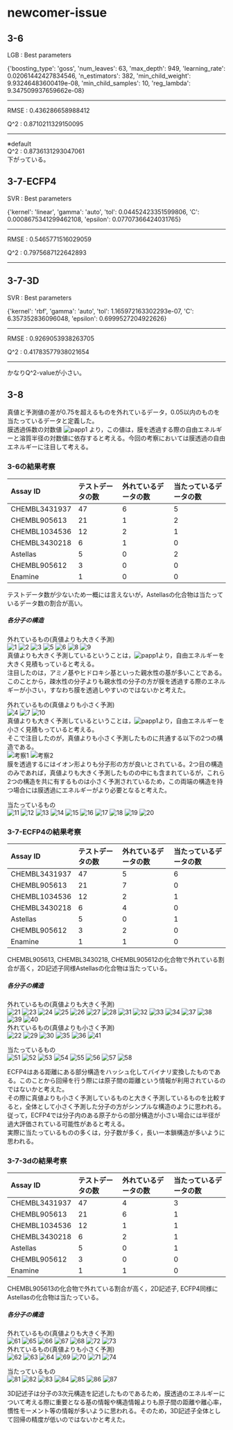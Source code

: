 # newcomer-issue

## 3-6

LGB : Best parameters

{'boosting_type': 'goss', 'num_leaves': 63, 'max_depth': 949, 'learning_rate': 0.02061442427834546, 'n_estimators': 382, 'min_child_weight': 9.93246483600419e-08, 'min_child_samples': 10, 'reg_lambda': 9.347509937659662e-08}

---------------------------------------

RMSE : 0.436286658988412

Q^2 : 0.8710211329150095  

---------------------------------------  
※default  
Q^2 : 0.8736131293047061  
下がっている。  

## 3-7-ECFP4

SVR : Best parameters

{'kernel': 'linear', 'gamma': 'auto', 'tol': 0.04452423351599806, 'C': 0.0008675341299462108, 'epsilon': 0.07707366424031765}

---------------------------------------

RMSE : 0.5465771516029059

Q^2 : 0.7975687122642893

---------------------------------------

## 3-7-3D

SVR : Best parameters

{'kernel': 'rbf', 'gamma': 'auto', 'tol': 1.165972163302293e-07, 'C': 6.357352836096048, 'epsilon': 0.6999527204922626}

---------------------------------------

RMSE : 0.9269053938263705

Q^2 : 0.41783577938021654

---------------------------------------

かなりQ^2-valueが小さい。

## 3-8  
真値と予測値の差が0.75を超えるものを外れているデータ，0.05以内のものを当たっているデータと定義した。  
膜透過係数の対数値
![papp1](newcomer3/papp/1.gif)
より，この値は，膜を透過する際の自由エネルギーと溶質半径の対数値に依存すると考える。今回の考察においては膜透過の自由エネルギーに注目して考える。

### 3-6の結果考察
|Assay ID|テストデータの数|外れているデータの数|当たっているデータの数|
|:---|:---|:---|:---| 
|CHEMBL3431937|47|6|5|
|CHEMBL905613|21|1|2|
|CHEMBL1034536|12|2|1| 
|CHEMBL3430218|6|1|0|
|Astellas|5|0|2|
|CHEMBL905612|3|0|0|  
|Enamine|1|0|0|

テストデータ数が少ないため一概には言えないが，Astellasの化合物は当たっているデータ数の割合が高い。

##### 各分子の構造  
外れているもの(真値よりも大きく予測)  
![1](newcomer3/newcomer3_6_out/1.png)
![2](newcomer3/newcomer3_6_out/2.png)
![3](newcomer3/newcomer3_6_out/3.png)
![5](newcomer3/newcomer3_6_out/5.png)
![6](newcomer3/newcomer3_6_out/6.png)
![8](newcomer3/newcomer3_6_out/8.png)
![9](newcomer3/newcomer3_6_out/9.png)  
真値よりも大きく予測しているということは，![papp1](newcomer3/papp/1.gif)より，自由エネルギーを大きく見積もっていると考える。  
注目したのは，アミノ基やヒドロキシ基といった親水性の基が多いことである。このことから，疎水性の分子よりも親水性の分子の方が膜を透過する際のエネルギーが小さい，すなわち膜を透過しやすいのではないかと考えた。  

外れているもの(真値よりも小さく予測)  
![4](newcomer3/newcomer3_6_out/4.png)
![7](newcomer3/newcomer3_6_out/7.png)
![10](newcomer3/newcomer3_6_out/10.png)  
真値よりも大きく予測しているということは，![papp1](newcomer3/papp/1.gif)より，自由エネルギーを小さく見積もっていると考える。  
そこで注目したのが，真値よりも小さく予測したものに共通する以下の2つの構造である。  
![考察1](newcomer3/newcomer_inquiry/1.jpg)
![考察2](newcomer3/newcomer_inquiry/2.jpg)  
膜を透過するにはイオン形よりも分子形の方が良いとされている。2つ目の構造のみであれば，真値よりも大きく予測したものの中にも含まれているが，これら2つの構造を共に有するものは小さく予測されているため，この両端の構造を持つ場合には膜透過にエネルギーがより必要となると考えた。  


当たっているもの  
![11](newcomer3/newcomer3_6_in/1.png)
![12](newcomer3/newcomer3_6_in/2.png)
![13](newcomer3/newcomer3_6_in/3.png)
![14](newcomer3/newcomer3_6_in/4.png)
![15](newcomer3/newcomer3_6_in/5.png)
![16](newcomer3/newcomer3_6_in/6.png)
![17](newcomer3/newcomer3_6_in/7.png)
![18](newcomer3/newcomer3_6_in/8.png)
![19](newcomer3/newcomer3_6_in/9.png)
![20](newcomer3/newcomer3_6_in/10.png)  


### 3-7-ECFP4の結果考察  
|Assay ID|テストデータの数|外れているデータの数|当たっているデータの数|
|:---|:---|:---|:---| 
|CHEMBL3431937|47|5|6|
|CHEMBL905613|21|7|0|
|CHEMBL1034536|12|2|1| 
|CHEMBL3430218|6|4|0|
|Astellas|5|0|1|
|CHEMBL905612|3|2|0|  
|Enamine|1|1|0|

CHEMBL905613, CHEMBL3430218, CHEMBL905612の化合物で外れている割合が高く，2D記述子同様Astellasの化合物は当たっている。

##### 各分子の構造  
外れているもの(真値よりも大きく予測)  
![21](newcomer3/newcomer3_7_ecfp4_out/1.png)
![23](newcomer3/newcomer3_7_ecfp4_out/3.png)
![24](newcomer3/newcomer3_7_ecfp4_out/4.png)
![25](newcomer3/newcomer3_7_ecfp4_out/5.png)
![26](newcomer3/newcomer3_7_ecfp4_out/6.png)
![27](newcomer3/newcomer3_7_ecfp4_out/7.png)
![28](newcomer3/newcomer3_7_ecfp4_out/8.png)
![31](newcomer3/newcomer3_7_ecfp4_out/11.png)
![32](newcomer3/newcomer3_7_ecfp4_out/12.png)
![33](newcomer3/newcomer3_7_ecfp4_out/13.png)
![34](newcomer3/newcomer3_7_ecfp4_out/14.png)
![37](newcomer3/newcomer3_7_ecfp4_out/17.png)
![38](newcomer3/newcomer3_7_ecfp4_out/18.png)
![39](newcomer3/newcomer3_7_ecfp4_out/19.png)
![40](newcomer3/newcomer3_7_ecfp4_out/20.png)  
外れているもの(真値よりも小さく予測)  
![22](newcomer3/newcomer3_7_ecfp4_out/2.png)
![29](newcomer3/newcomer3_7_ecfp4_out/9.png)
![30](newcomer3/newcomer3_7_ecfp4_out/10.png)
![35](newcomer3/newcomer3_7_ecfp4_out/15.png)
![36](newcomer3/newcomer3_7_ecfp4_out/16.png)
![41](newcomer3/newcomer3_7_ecfp4_out/21.png)  

当たっているもの  
![51](newcomer3/newcomer3_7_ecfp4_in/1.png)
![52](newcomer3/newcomer3_7_ecfp4_in/2.png)
![53](newcomer3/newcomer3_7_ecfp4_in/3.png)
![54](newcomer3/newcomer3_7_ecfp4_in/4.png)
![55](newcomer3/newcomer3_7_ecfp4_in/5.png)
![56](newcomer3/newcomer3_7_ecfp4_in/6.png)
![57](newcomer3/newcomer3_7_ecfp4_in/7.png)
![58](newcomer3/newcomer3_7_ecfp4_in/8.png)  


ECFP4はある距離にある部分構造をハッシュ化してバイナリ変換したものである。このことから回帰を行う際には原子間の距離という情報が利用されているのではないかと考えた。  
その際に真値よりも小さく予測しているものと大きく予測しているものを比較すると，全体として小さく予測した分子の方がシンプルな構造のように思われる。従って，ECFP4では分子内のある原子からの部分構造が小さい場合には半径が過大評価されている可能性があると考える。  
実際に当たっているものの多くは，分子数が多く，長い一本鎖構造が多いように思われる。

### 3-7-3dの結果考察
|Assay ID|テストデータの数|外れているデータの数|当たっているデータの数|
|:---|:---|:---|:---| 
|CHEMBL3431937|47|4|3|
|CHEMBL905613|21|6|1|
|CHEMBL1034536|12|1|1| 
|CHEMBL3430218|6|2|1|
|Astellas|5|0|1|
|CHEMBL905612|3|0|0|  
|Enamine|1|1|0|

CHEMBL905613の化合物で外れている割合が高く，2D記述子, ECFP4同様にAstellasの化合物は当たっている。

##### 各分子の構造  
外れているもの(真値よりも大きく予測)  
![61](newcomer3/newcomer3_7_3d_out/1.png)
![65](newcomer3/newcomer3_7_3d_out/5.png)
![66](newcomer3/newcomer3_7_3d_out/6.png)
![67](newcomer3/newcomer3_7_3d_out/7.png)
![68](newcomer3/newcomer3_7_3d_out/8.png)
![72](newcomer3/newcomer3_7_3d_out/12.png)
![73](newcomer3/newcomer3_7_3d_out/13.png)  
外れているもの(真値よりも小さく予測)  
![62](newcomer3/newcomer3_7_3d_out/2.png)
![63](newcomer3/newcomer3_7_3d_out/3.png)
![64](newcomer3/newcomer3_7_3d_out/4.png)
![69](newcomer3/newcomer3_7_3d_out/9.png)
![70](newcomer3/newcomer3_7_3d_out/10.png)
![71](newcomer3/newcomer3_7_3d_out/11.png)
![74](newcomer3/newcomer3_7_3d_out/14.png)  

当たっているもの  
![81](newcomer3/newcomer3_7_3d_in/1.png)
![82](newcomer3/newcomer3_7_3d_in/2.png)
![83](newcomer3/newcomer3_7_3d_in/3.png)
![84](newcomer3/newcomer3_7_3d_in/4.png)
![85](newcomer3/newcomer3_7_3d_in/5.png)
![86](newcomer3/newcomer3_7_3d_in/6.png)
![87](newcomer3/newcomer3_7_3d_in/7.png)  

3D記述子は分子の3次元構造を記述したものであるため，膜透過のエネルギーについて考える際に重要となる基の情報や構造情報よりも原子間の距離や離心率，慣性モーメント等の情報が多いように思われる。そのため，3D記述子全体として回帰の精度が低いのではないかと考えた。
















